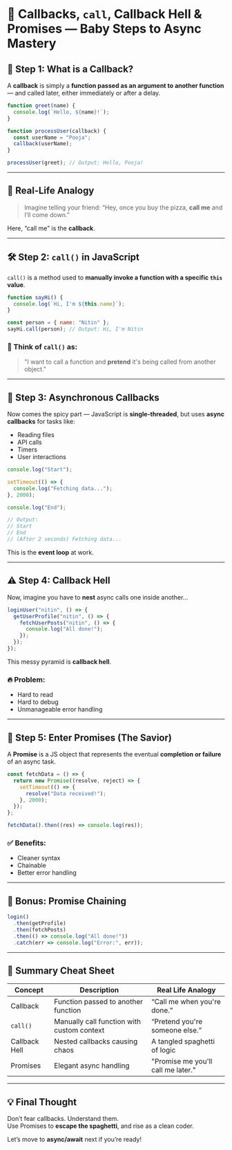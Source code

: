 # 🔄 Callbacks, `call`, Callback Hell & Promises — Baby Steps to Async Mastery

## 👶 Step 1: What is a Callback?

A **callback** is simply a **function passed as an argument to another function** — and called later, either immediately or after a delay.

```js
function greet(name) {
  console.log(`Hello, ${name}!`);
}

function processUser(callback) {
  const userName = "Pooja";
  callback(userName);
}

processUser(greet); // Output: Hello, Pooja!
```

---

## 🧠 Real-Life Analogy

> Imagine telling your friend: “Hey, once you buy the pizza, **call me** and I’ll come down.”

Here, “call me” is the **callback**.

---

## 🛠️ Step 2: `call()` in JavaScript

`call()` is a method used to **manually invoke a function with a specific `this` value**.

```js
function sayHi() {
  console.log(`Hi, I'm ${this.name}`);
}

const person = { name: "Nitin" };
sayHi.call(person); // Output: Hi, I'm Nitin
```

### 🧠 Think of `call()` as:
> "I want to call a function and **pretend** it's being called from another object."

---

## 🔁 Step 3: Asynchronous Callbacks

Now comes the spicy part — JavaScript is **single-threaded**, but uses **async callbacks** for tasks like:

- Reading files
- API calls
- Timers
- User interactions

```js
console.log("Start");

setTimeout(() => {
  console.log("Fetching data...");
}, 2000);

console.log("End");

// Output:
// Start
// End
// (After 2 seconds) Fetching data...
```

This is the **event loop** at work.

---

## ⚠️ Step 4: Callback Hell

Now, imagine you have to **nest** async calls one inside another...

```js
loginUser("nitin", () => {
  getUserProfile("nitin", () => {
    fetchUserPosts("nitin", () => {
      console.log("All done!");
    });
  });
});
```

This messy pyramid is **callback hell**.

### 🔥 Problem:
- Hard to read
- Hard to debug
- Unmanageable error handling

---

## 🌟 Step 5: Enter Promises (The Savior)

A **Promise** is a JS object that represents the eventual **completion or failure** of an async task.

```js
const fetchData = () => {
  return new Promise((resolve, reject) => {
    setTimeout(() => {
      resolve("Data received!");
    }, 2000);
  });
};

fetchData().then((res) => console.log(res));
```

### ✅ Benefits:
- Cleaner syntax
- Chainable
- Better error handling

---

## 🔁 Bonus: Promise Chaining

```js
login()
  .then(getProfile)
  .then(fetchPosts)
  .then(() => console.log("All done!"))
  .catch(err => console.log("Error:", err));
```

---

## 🧠 Summary Cheat Sheet

| Concept         | Description                                   | Real Life Analogy                     |
|----------------|-----------------------------------------------|----------------------------------------|
| Callback        | Function passed to another function           | “Call me when you're done.”           |
| `call()`        | Manually call function with custom context    | “Pretend you're someone else.”        |
| Callback Hell   | Nested callbacks causing chaos                | A tangled spaghetti of logic          |
| Promises        | Elegant async handling                        | "Promise me you'll call me later."    |

---

## 💡 Final Thought

Don’t fear callbacks. Understand them.  
Use Promises to **escape the spaghetti**, and rise as a clean coder.

Let’s move to **async/await** next if you’re ready!